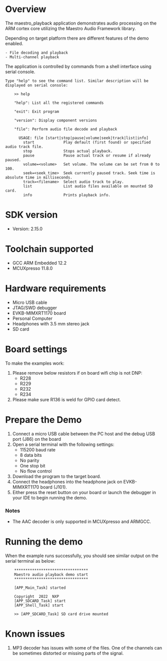 Overview
========
The maestro_playback application demonstrates audio processing on the ARM cortex core
utilizing the Maestro Audio Framework library.

Depending on target platform there are different features of the demo enabled.

    - File decoding and playback
    - Multi-channel playback

The application is controlled by commands from a shell interface using serial console.

```
Type "help" to see the command list. Similar description will be displayed on serial console:

    >> help

    "help": List all the registered commands

    "exit": Exit program

    "version": Display component versions

    "file": Perform audio file decode and playback

      USAGE: file [start|stop|pause|volume|seek|track|list|info]
        start             Play default (first found) or specified audio track file.
        stop              Stops actual playback.
        pause             Pause actual track or resume if already paused.
        volume=<volume>   Set volume. The volume can be set from 0 to 100.
        seek=<seek_time>  Seek currently paused track. Seek time is absolute time in milliseconds.
        track=<filename>  Select audio track to play.
        list              List audio files available on mounted SD card.
        info              Prints playback info.
```


SDK version
===========
- Version: 2.15.0

Toolchain supported
===================
- GCC ARM Embedded  12.2
- MCUXpresso  11.8.0

Hardware requirements
=====================
- Micro USB cable
- JTAG/SWD debugger
- EVKB-MIMXRT1170 board
- Personal Computer
- Headphones with 3.5 mm stereo jack
- SD card

Board settings
==============
To make the examples work:
1.  Please remove below resistors if on board wifi chip is not DNP:
    - R228
    - R229
    - R232
    - R234
2.  Please make sure R136 is weld for GPIO card detect.

Prepare the Demo
================
1.  Connect a micro USB cable between the PC host and the debug USB port (J86) on the board
2.  Open a serial terminal with the following settings:
    - 115200 baud rate
    - 8 data bits
    - No parity
    - One stop bit
    - No flow control
3.  Download the program to the target board.
4.  Connect the headphones into the headphone jack on EVKB-MIMXRT1170 board (J101).
5.  Either press the reset button on your board or launch the debugger in your IDE to begin
    running the demo.

### Notes
- The AAC decoder is only supported in MCUXpresso and ARMGCC.

Running the demo
================
When the example runs successfully, you should see similar output on the serial
terminal as below:
```
    *********************************
    Maestro audio playback demo start
    *********************************

    [APP_Main_Task] started

    Copyright  2022  NXP
    [APP_SDCARD_Task] start
    [APP_Shell_Task] start

    >> [APP_SDCARD_Task] SD card drive mounted
```

# Known issues
1. MP3 decoder has issues with some of the files. One of the channels can be sometimes
   distorted or missing parts of the signal.
